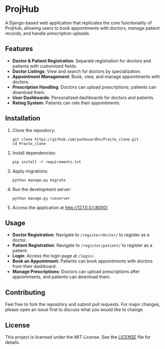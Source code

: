 <!DOCTYPE html>
<html lang="en">
<head>
    <meta charset="UTF-8">
    <meta name="viewport" content="width=device-width, initial-scale=1.0">
    
</head>
<body>

<h1>ProjHub</h1>

<p>A Django-based web application that replicates the core functionality of ProjHub, allowing users to book appointments with doctors, manage patient records, and handle prescription uploads.</p>

<h2>Features</h2>
<ul>
    <li><strong>Doctor & Patient Registration</strong>: Separate registration for doctors and patients with customized fields.</li>
    <li><strong>Doctor Listings</strong>: View and search for doctors by specialization.</li>
    <li><strong>Appointment Management</strong>: Book, view, and manage appointments with doctors.</li>
    <li><strong>Prescription Handling</strong>: Doctors can upload prescriptions; patients can download them.</li>
    <li><strong>User Dashboards</strong>: Personalized dashboards for doctors and patients.</li>
    <li><strong>Rating System</strong>: Patients can rate their appointments.</li>
</ul>

<h2>Installation</h2>
<ol>
    <li>Clone the repository:
        <pre><code>git clone https://github.com/yashovardhn/Practo_clone.git
cd Practo_clone
</code></pre>
    </li>
    <li>Install dependencies:
        <pre><code>pip install -r requirements.txt</code></pre>
    </li>
    <li>Apply migrations:
        <pre><code>python manage.py migrate</code></pre>
    </li>
    <li>Run the development server:
        <pre><code>python manage.py runserver</code></pre>
    </li>
    <li>Access the application at <a href="http://127.0.0.1:8000/">http://127.0.0.1:8000/</a>.</li>
</ol>

<h2>Usage</h2>
<ul>
    <li><strong>Doctor Registration</strong>: Navigate to <code>/register/doctor/</code> to register as a doctor.</li>
    <li><strong>Patient Registration</strong>: Navigate to <code>/register/patient/</code> to register as a patient.</li>
    <li><strong>Login</strong>: Access the login page at <code>/login/</code>.</li>
    <li><strong>Book an Appointment</strong>: Patients can book appointments with doctors from their dashboard.</li>
    <li><strong>Manage Prescriptions</strong>: Doctors can upload prescriptions after appointments, and patients can download them.</li>
</ul>

<h2>Contributing</h2>
<p>Feel free to fork the repository and submit pull requests. For major changes, please open an issue first to discuss what you would like to change.</p>

<h2>License</h2>
<p>This project is licensed under the MIT License. See the <a href="LICENSE">LICENSE</a> file for details.</p>

</body>
</html>
